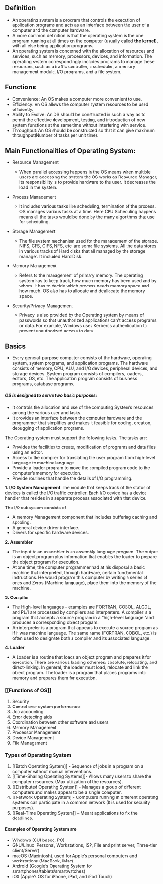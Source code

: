## Definition

+ An operating system is a program that controls the execution of application programs and acts as an interface between the user of a computer and the computer hardware.
+ A more common definition is that the operating system is the one program running at all times on the computer (usually called **the kernel**), with all else being application programs.
+ An operating system is concerned with the allocation of resources and services, such as memory, processors, devices, and information. The operating system correspondingly includes programs to manage these resources, such as a traffic controller, a scheduler, a memory management module, I/O programs, and a file system.

## Functions

+ Convenience: An OS makes a computer more convenient to use.
+ Efficiency: An OS allows the computer system resources to be used efficiently.
+ Ability to Evolve: An OS should be constructed in such a way as to permit the effective development, testing, and introduction of new system functions at the same time without interfering with service.
+ Throughput: An OS should be constructed so that it can give maximum throughput(Number of tasks per unit time).

## Main Functionalities of Operating System:

+ Resource Management
	+ When parallel accessing happens in the OS means when multiple users are accessing the system the OS works as Resource Manager, Its responsibility is to provide hardware to the user. It decreases the load in the system.

+ Process Management
	+ It includes various tasks like scheduling, termination of the process. OS manages various tasks at a time. Here CPU Scheduling happens means all the tasks would be done by the many algorithms that use for scheduling.

+ Storage Management
	+ The file system mechanism used for the management of the storage. NIFS, CFS, CIFS, NFS, etc. are some file systems. All the data stores in various tracks of Hard disks that all managed by the storage manager. It included Hard Disk.

+ Memory Management
	+ Refers to the management of primary memory. The operating system has to keep track, how much memory has been used and by whom. It has to decide which process needs memory space and how much. OS also has to allocate and deallocate the memory space.

+ Security/Privacy Management
	+ Privacy is also provided by the Operating system by means of passwords so that unauthorized applications can’t access programs or data. For example, Windows uses Kerberos authentication to prevent unauthorized access to data.

## Basics

+ Every general-purpose computer consists of the hardware, operating system, system programs, and application programs. The hardware consists of memory, CPU, ALU, and I/O devices, peripheral devices, and storage devices. System program consists of compilers, loaders, editors, OS, etc. The application program consists of business programs, database programs.

##### OS is designed to serve two basic purposes:

+ It controls the allocation and use of the computing System’s resources among the various user and tasks.
+ It provides an interface between the computer hardware and the programmer that simplifies and makes it feasible for coding, creation, debugging of application programs.

The Operating system must support the following tasks. The tasks are:

+ Provides the facilities to create, modification of programs and data files using an editor.
+ Access to the compiler for translating the user program from high-level language to machine language.
+ Provide a loader program to move the compiled program code to the computer’s memory for execution.
+ Provide routines that handle the details of I/O programming.

**1. I/O System Management**
The module that keeps track of the status of devices is called the I/O traffic controller. Each I/O device has a device handler that resides in a separate process associated with that device.

The I/O subsystem consists of
+ A memory Management component that includes buffering caching and spooling.
+ A general device driver interface.
+ Drivers for specific hardware devices.

**2. Assembler**
+ The input to an assembler is an assembly language program. The output is an object program plus information that enables the loader to prepare the object program for execution. 
+ At one time, the computer programmer had at his disposal a basic machine that interpreted, through hardware, certain fundamental instructions. He would program this computer by writing a series of ones and Zeros (Machine language), place them into the memory of the machine.

**3. Compiler**
+ The High-level languages - examples are FORTRAN, COBOL, ALGOL, and PL/I are processed by compilers and interpreters. A compiler is a program that accepts a source program in a “high-level language “and produces a corresponding object program. 
+ An interpreter is a program that appears to execute a source program as if it was machine language. The same name (FORTRAN, COBOL, etc.) is often used to designate both a compiler and its associated language.

**4. Loader**
+ A Loader is a routine that loads an object program and prepares it for execution. There are various loading schemes: absolute, relocating, and direct-linking. In general, the loader must load, relocate and link the object program. The loader is a program that places programs into memory and prepares them for execution.

### [[Functions of OS]]

1. Security
2. Control over system performance
3. Job accounting
4. Error detecting aids
5. Coordination between other software and users
6. Memory Management
7. Processor Management
8. Device Management
9. File Management

### Types of Operating System

1. [[Batch Operating System]] - Sequence of jobs in a program on a computer without manual interventions.
2. [[Time-Sharing Operating Systems]]- Allows many users to share the computer resources. (Max utilization of the resources).
3. [[Distributed Operating System]] - Manages a group of different computers and makes appear to be a single computer.
4. [[Network Operating System]]- Computers running in different operating systems can participate in a common network (It is used for security purposes).
5. [[Real-Time Operating System]] – Meant applications to fix the deadlines.

#### Examples of Operating System are

+ Windows (GUI based, PC)
+ GNU/Linux (Personal, Workstations, ISP, File and print server, Three-tier client/Server)
+ macOS (Macintosh), used for Apple’s personal computers and workstations (MacBook, iMac).
+ Android (Google’s Operating System for smartphones/tablets/smartwatches)
+ iOS (Apple’s OS for iPhone, iPad, and iPod Touch)